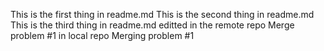 This is the first thing in readme.md
This is the second thing in readme.md
This is the third thing in readme.md editted in the remote repo 
Merge problem #1 in local repo
Merging problem #1

